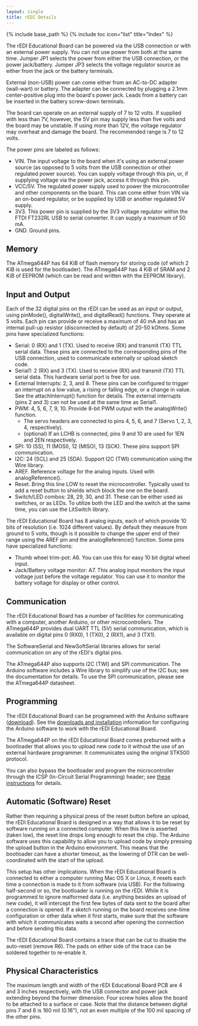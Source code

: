 ```yaml
---
layout: single
title: rEDI Details
---
```

{% include base_path %}
{% include toc icon="list" title="Index" %}

The rEDI Educational Board can be powered via the USB connection or with an external power supply.  You can not use power from both at the same time.  Jumper JP1 selects the power from either the USB connection, or the power jack/battery.  Jumper JP3 selects the voltage regulator source as either from the jack or the battery terminals.

External (non-USB) power can come either from an AC-to-DC adapter (wall-wart) or battery. The adapter can be connected by plugging a 2.1mm center-positive plug into the board's power jack. Leads from a battery can be inserted in the battery screw-down terminals.

The board can operate on an external supply of 7 to 12 volts. If supplied with less than 7V, however, the 5V pin may supply less than five volts and the board may be unstable. If using more than 12V, the voltage regulator may overheat and damage the board. The recommended range is 7 to 12 volts.

The power pins are labeled as follows:

  * VIN. The input voltage to the board when it's using an external power source (as opposed to 5 volts from the USB connection or other regulated power source). You can supply voltage through this pin, or, if supplying voltage via the power jack, access it through this pin.
  * VCC/5V. The regulated power supply used to power the microcontroller and other components on the board. This can come either from VIN via an on-board regulator, or be supplied by USB or another regulated 5V supply.
  * 3V3. This power pin is supplied by the 3V3 voltage regulator within the FTDI FT232RL USB to serial converter.  It can supply a maximum of 50 mA.
  * GND. Ground pins. 


## Memory

The ATmega644P has 64 KiB of flash memory for storing code (of which 2 KiB is used for the bootloader).  The ATmega644P has 4 KiB of SRAM and 2 KiB of EEPROM (which can be read and written with the EEPROM library).


## Input and Output

Each of the 32 digital pins on the rEDI can be used as an input or output, using pinMode(), digitalWrite(), and digitalRead() functions. They operate at 5 volts. Each pin can provide or receive a maximum of 40 mA and has an internal pull-up resistor (disconnected by default) of 20-50 kOhms. Some pins have specialized functions:

  * Serial: 0 (RX) and 1 (TX). Used to receive (RX) and transmit (TX) TTL serial data. These pins are connected to the corresponding pins of the USB connection, used to communicate externally or upload sketch code.
  * Serial1: 2 (RX) and 3 (TX). Used to receive (RX) and transmit (TX) TTL serial data.  This hardware serial port is free for use.
  * External Interrupts: 2, 3, and 8. These pins can be configured to trigger an interrupt on a low value, a rising or falling edge, or a change in value. See the attachInterrupt() function for details.  The external interrupts (pins 2 and 3) can not be used at the same time as Serial1.
  * PWM: 4, 5, 6, 7, 9, 10. Provide 8-bit PWM output with the analogWrite() function.
    * The servo headers are connected to pins 4, 5, 6, and 7 (Servo 1, 2, 3, 4, respectively).
    * (optional) If an LCHB is connected, pins 9 and 10 are used for 1EN and 2EN respectively.
  * SPI: 10 (SS), 11 (MOSI), 12 (MISO), 13 (SCK). These pins support SPI communication.
  * I2C: 24 (SCL) and 25 (SDA). Support I2C (TWI) communication using the Wire library. 
  * AREF. Reference voltage for the analog inputs. Used with analogReference().
  * Reset. Bring this line LOW to reset the microcontroller. Typically used to add a reset button to shields which block the one on the board.
  * Switch/LED combos: 28, 29, 30, and 31. These can be either used as switches, or as LEDs. To utilize both the LED and the switch at the same time, you can use the LitSwitch library.

The rEDI Educational Board has 8 analog inputs, each of which provide 10 bits of resolution (i.e. 1024 different values). By default they measure from ground to 5 volts, though is it possible to change the upper end of their range using the AREF pin and the analogReference() function.  Some pins have specialized functions:

  * Thumb wheel trim-pot: A6. You can use this for easy 10 bit digital wheel input.
  * Jack/Battery voltage monitor: A7. This analog input monitors the input voltage just before the voltage regulator. You can use it to monitor the battery voltage for display or other control.


## Communication

The rEDI Educational Board has a number of facilities for communicating with a computer, another Arduino, or other microcontrollers. The ATmega644P provides dual UART TTL (5V) serial communication, which is available on digital pins 0 (RX0), 1 (TX0), 2 (RX1), and 3 (TX1).

The SoftwareSerial and NewSoftSerial libraries allows for serial communication on any of the rEDI's digital pins.

The ATmega644P also supports I2C (TWI) and SPI communication. The Arduino software includes a Wire library to simplify use of the I2C bus; see the documentation for details. To use the SPI communication, please see the ATmega644P datasheet.


## Programming

The rEDI Educational Board can be programmed with the Arduino software ([download](http://arduino.cc/en/Main/Software)). See the [downloads and installation](downloads.html) information for configuring the Arduino software to work with the rEDI Educational Board.

The ATmega644P on the rEDI Educational Board comes preburned with a bootloader that allows you to upload new code to it without the use of an external hardware programmer. It communicates using the original STK500 protocol.

You can also bypass the bootloader and program the microcontroller through the ICSP (In-Circuit Serial Programming) header; see [these instructions](http://arduino.cc/en/Hacking/Programmer) for details.


## Automatic (Software) Reset

Rather then requiring a physical press of the reset button before an upload, the rEDI Educational Board is designed in a way that allows it to be reset by software running on a connected computer.  When this line is asserted (taken low), the reset line drops long enough to reset the chip. The Arduino software uses this capability to allow you to upload code by simply pressing the upload button in the Arduino environment. This means that the bootloader can have a shorter timeout, as the lowering of DTR can be well-coordinated with the start of the upload.

This setup has other implications. When the rEDI Educational Board is connected to either a computer running Mac OS X or Linux, it resets each time a connection is made to it from software (via USB). For the following half-second or so, the bootloader is running on the rEDI. While it is programmed to ignore malformed data (i.e. anything besides an upload of new code), it will intercept the first few bytes of data sent to the board after a connection is opened. If a sketch running on the board receives one-time configuration or other data when it first starts, make sure that the software with which it communicates waits a second after opening the connection and before sending this data.

The rEDI Educational Board contains a trace that can be cut to disable the auto-reset (remove R6).  The pads on either side of the trace can be soldered together to re-enable it.


## Physical Characteristics

The maximum length and width of the rEDI Educational Board PCB are 4 and 3 inches respectively, with the USB connector and power jack extending beyond the former dimension. Four screw holes allow the board to be attached to a surface or case. Note that the distance between digital pins 7 and 8 is 160 mil (0.16"), not an even multiple of the 100 mil spacing of the other pins.
